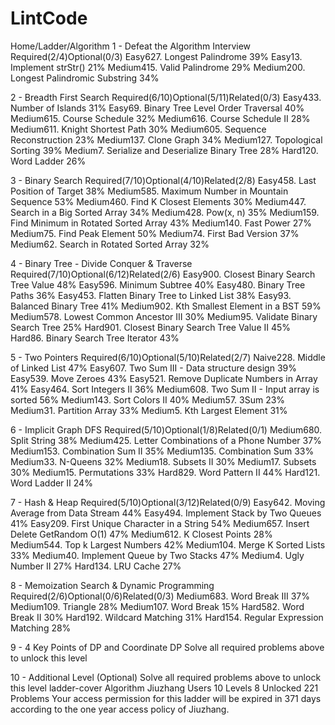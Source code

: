 # LintCode

Home/Ladder/Algorithm
1 - Defeat the Algorithm Interview 
Required(2/4)Optional(0/3)
Easy627. Longest Palindrome
39%
Easy13. Implement strStr()
21%
Medium415. Valid Palindrome
29%
Medium200. Longest Palindromic Substring
34%


2 - Breadth First Search 
Required(6/10)Optional(5/11)Related(0/3)
Easy433. Number of Islands
31%
Easy69. Binary Tree Level Order Traversal
40%
Medium615. Course Schedule
32%
Medium616. Course Schedule II
28%
Medium611. Knight Shortest Path
30%
Medium605. Sequence Reconstruction
23%
Medium137. Clone Graph
34%
Medium127. Topological Sorting
39%
Medium7. Serialize and Deserialize Binary Tree
28%
Hard120. Word Ladder
26%

3 - Binary Search 
Required(7/10)Optional(4/10)Related(2/8)
Easy458. Last Position of Target
38%
Medium585. Maximum Number in Mountain Sequence
53%
Medium460. Find K Closest Elements
30%
Medium447. Search in a Big Sorted Array
34%
Medium428. Pow(x, n)
35%
Medium159. Find Minimum in Rotated Sorted Array
43%
Medium140. Fast Power
27%
Medium75. Find Peak Element
50%
Medium74. First Bad Version
37%
Medium62. Search in Rotated Sorted Array
32%

4 - Binary Tree - Divide Conquer & Traverse 
Required(7/10)Optional(6/12)Related(2/6)
Easy900. Closest Binary Search Tree Value
48%
Easy596. Minimum Subtree
40%
Easy480. Binary Tree Paths
36%
Easy453. Flatten Binary Tree to Linked List
38%
Easy93. Balanced Binary Tree
41%
Medium902. Kth Smallest Element in a BST
59%
Medium578. Lowest Common Ancestor III
30%
Medium95. Validate Binary Search Tree
25%
Hard901. Closest Binary Search Tree Value II
45%
Hard86. Binary Search Tree Iterator
43%

5 - Two Pointers 
Required(6/10)Optional(5/10)Related(2/7)
Naive228. Middle of Linked List
47%
Easy607. Two Sum III - Data structure design
39%
Easy539. Move Zeroes
43%
Easy521. Remove Duplicate Numbers in Array
41%
Easy464. Sort Integers II
36%
Medium608. Two Sum II - Input array is sorted
56%
Medium143. Sort Colors II
40%
Medium57. 3Sum
23%
Medium31. Partition Array
33%
Medium5. Kth Largest Element
31%

6 - Implicit Graph DFS 
Required(5/10)Optional(1/8)Related(0/1)
Medium680. Split String
38%
Medium425. Letter Combinations of a Phone Number
37%
Medium153. Combination Sum II
35%
Medium135. Combination Sum
33%
Medium33. N-Queens
32%
Medium18. Subsets II
30%
Medium17. Subsets
30%
Medium15. Permutations
33%
Hard829. Word Pattern II
44%
Hard121. Word Ladder II
24%

7 - Hash & Heap 
Required(5/10)Optional(3/12)Related(0/9)
Easy642. Moving Average from Data Stream
44%
Easy494. Implement Stack by Two Queues
41%
Easy209. First Unique Character in a String
54%
Medium657. Insert Delete GetRandom O(1)
47%
Medium612. K Closest Points
28%
Medium544. Top k Largest Numbers
42%
Medium104. Merge K Sorted Lists
33%
Medium40. Implement Queue by Two Stacks
47%
Medium4. Ugly Number II
27%
Hard134. LRU Cache
27%

8 - Memoization Search & Dynamic Programming 
Required(2/6)Optional(0/6)Related(0/3)
Medium683. Word Break III
37%
Medium109. Triangle
28%
Medium107. Word Break
15%
Hard582. Word Break II
30%
Hard192. Wildcard Matching
31%
Hard154. Regular Expression Matching
28%


9 - 4 Key Points of DP and Coordinate DP
Solve all required problems above to unlock this level


10 - Additional Level (Optional)
Solve all required problems above to unlock this level
ladder-cover
Algorithm
Jiuzhang Users
10 
Levels
8
Unlocked
221 
Problems
Your access permission for this ladder will be expired in 371 days according to the one year access policy of Jiuzhang.
